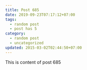 ```yaml
---
title: Post 685
date: 2019-09-23T07:17:12+07:00
tags:
  - random post
  - post has 5
category:
  - random post
  - uncategorized
updated: 2015-03-02T02:44:50+07:00
---
```

This is content of post 685